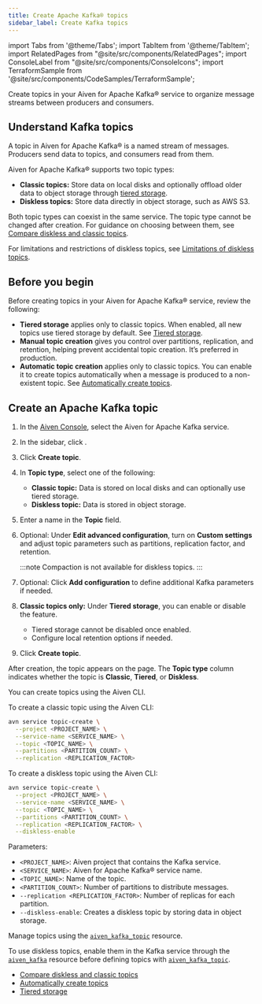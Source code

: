 ```yaml
---
title: Create Apache Kafka® topics
sidebar_label: Create Kafka topics
---
```

import Tabs from '@theme/Tabs';
import TabItem from '@theme/TabItem';
import RelatedPages from "@site/src/components/RelatedPages";
import ConsoleLabel from "@site/src/components/ConsoleIcons";
import TerraformSample from '@site/src/components/CodeSamples/TerraformSample';


Create topics in your Aiven for Apache Kafka® service to organize message streams between producers and consumers.

## Understand Kafka topics

A topic in Aiven for Apache Kafka® is a named stream of messages.
Producers send data to topics, and consumers read from them.

Aiven for Apache Kafka® supports two topic types:

- **Classic topics:** Store data on local disks and optionally offload older data to
  object storage through [tiered storage](/docs/products/kafka/concepts/kafka-tiered-storage).
- **Diskless topics:** Store data directly in object storage, such as AWS S3.

Both topic types can coexist in the same service. The topic type cannot
be changed after creation. For guidance on choosing between them, see
[Compare diskless and classic topics](/docs/products/kafka/diskless/concepts/topics-vs-classic).

For limitations and restrictions of diskless topics, see
[Limitations of diskless topics](/docs/products/kafka/diskless/concepts/limitations).

## Before you begin

Before creating topics in your Aiven for Apache Kafka® service, review the following:

- **Tiered storage** applies only to classic topics. When enabled, all new topics use
  tiered storage by default. See [Tiered storage](/docs/products/kafka/concepts/kafka-tiered-storage).
- **Manual topic creation** gives you control over partitions, replication, and
  retention, helping prevent accidental topic creation. It’s preferred in production.
- **Automatic topic creation** applies only to classic topics. You can enable it to
  create topics automatically when a message is produced to a non-existent topic. See
  [Automatically create topics](create-topics-automatically).

## Create an Apache Kafka topic

<Tabs groupId="setup">
<TabItem value="console" label="Console" default>

1. In the [Aiven Console](https://console.aiven.io/), select the Aiven for Apache
   Kafka service.
1. In the sidebar, click <ConsoleLabel name="topics" />.
1. Click **Create topic**.
1. In **Topic type**, select one of the following:

   - **Classic topic:** Data is stored on local disks and can optionally use tiered storage.
   - **Diskless topic:** Data is stored in object storage.
1. Enter a name in the **Topic** field.
1. Optional: Under **Edit advanced configuration**, turn on **Custom settings** and
   adjust topic parameters such as partitions, replication factor, and retention.

   :::note
   Compaction is not available for diskless topics.
   :::

1. Optional: Click **Add configuration** to define additional Kafka parameters if needed.
1. **Classic topics only:**  Under **Tiered storage**, you can enable or disable the
   feature.
   - Tiered storage cannot be disabled once enabled.
   - Configure local retention options if needed.
1. Click **Create topic**.

After creation, the topic appears on the <ConsoleLabel name="topics" /> page.
The **Topic type** column indicates whether the topic is **Classic**, **Tiered**, or
**Diskless**.

</TabItem>

<TabItem value="cli" label="CLI">

You can create topics using the Aiven CLI.

<Tabs groupId="cli-topic-type">
<TabItem value="classic" label="Classic topic">

To create a classic topic using the Aiven CLI:

```bash
avn service topic-create \
  --project <PROJECT_NAME> \
  --service-name <SERVICE_NAME> \
  --topic <TOPIC_NAME> \
  --partitions <PARTITION_COUNT> \
  --replication <REPLICATION_FACTOR>
```

</TabItem>

<TabItem value="diskless" label="Diskless topic">

To create a diskless topic using the Aiven CLI:

```bash
avn service topic-create \
  --project <PROJECT_NAME> \
  --service-name <SERVICE_NAME> \
  --topic <TOPIC_NAME> \
  --partitions <PARTITION_COUNT> \
  --replication <REPLICATION_FACTOR> \
  --diskless-enable
```

</TabItem>
</Tabs>

Parameters:

- `<PROJECT_NAME>`: Aiven project that contains the Kafka service.
- `<SERVICE_NAME>`: Aiven for Apache Kafka® service name.
- `<TOPIC_NAME>`: Name of the topic.
- `<PARTITION_COUNT>`: Number of partitions to distribute messages.
- `--replication <REPLICATION_FACTOR>`: Number of replicas for each partition.
- `--diskless-enable`: Creates a diskless topic by storing data in object storage.

</TabItem>
<TabItem value="terraform" label="Terraform">
<Tabs groupId="tf-topic-type">

  <TabItem value="classic" label="Classic topic">

Manage topics using the
[`aiven_kafka_topic`](https://registry.terraform.io/providers/aiven/aiven/latest/docs/resources/kafka_topic)
resource.

  </TabItem>

  <TabItem value="diskless" label="Diskless topic">

To use diskless topics, enable them in the Kafka service through
the [`aiven_kafka`](https://registry.terraform.io/providers/aiven/aiven/latest/docs/resources/kafka)
resource before defining topics
with [`aiven_kafka_topic`](https://registry.terraform.io/providers/aiven/aiven/latest/docs/resources/kafka_topic).

  </TabItem>

</Tabs>
</TabItem>
</Tabs>



<RelatedPages/>

- [Compare diskless and classic topics](/docs/products/kafka/diskless/concepts/topics-vs-classic)
- [Automatically create topics](/docs/products/kafka/howto/create-topics-automatically)
- [Tiered storage](/docs/products/kafka/concepts/kafka-tiered-storage)
